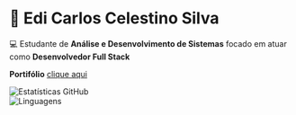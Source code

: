 # 🚀 Edi Carlos Celestino Silva

💻 Estudante de **Análise e Desenvolvimento de Sistemas** focado em atuar como **Desenvolvedor Full Stack** 

**Portifólio** [clique aqui](https://ediicarllos.github.io/portifoliov1)


![Estatísticas GitHub](https://github-readme-stats.vercel.app/api?username=ediicarllos&show_icons=true&theme=tokyonight&v=1)  
![Linguagens](https://github-readme-stats.vercel.app/api/top-langs/?username=ediicarllos&layout=compact&theme=tokyonight&v=1)

